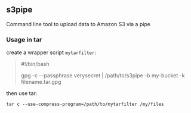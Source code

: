 ## s3pipe

Command line tool to upload data to Amazon S3 via a pipe

### Usage in tar

create a wrapper script `mytarfilter`:

> \#!/bin/bash
>
> gpg -c --passphrase verysecret | /path/to/s3pipe -b my-bucket -k filename.tar.gpg

then use tar:

`tar c --use-compress-program=/path/to/mytarfilter /my/files`
